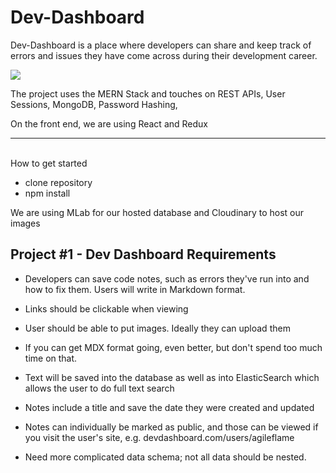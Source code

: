 # Dev-Dashboard

Dev-Dashboard is a place where developers can share and keep track of errors and issues they have come across during their development career.

![](https://res.cloudinary.com/drjonifvw/image/upload/v1550696460/dev-dashboard/Example.png)

The project uses the MERN Stack and touches on REST APIs, User Sessions, MongoDB, Password Hashing,

On the front end, we are using React and Redux

<hr />
<br/>
How to get started

- clone repository
- npm install

We are using MLab for our hosted database and Cloudinary to host our images
<br />

## Project #1 - Dev Dashboard Requirements

- Developers can save code notes, such as errors they've run into and how to fix them. Users will write in Markdown format.

- Links should be clickable when viewing

- User should be able to put images. Ideally they can upload them

- If you can get MDX format going, even better, but don't spend too much time on that.

- Text will be saved into the database as well as into ElasticSearch which allows the user to do full text search
- Notes include a title and save the date they were created and updated
- Notes can individually be marked as public, and those can be viewed if you visit the user's site, e.g. devdashboard.com/users/agileflame
- Need more complicated data schema; not all data should be nested.

